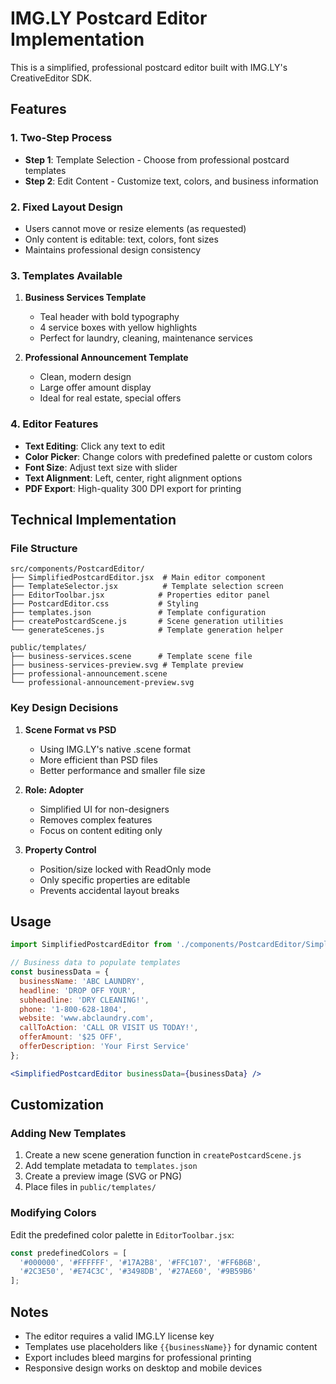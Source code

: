 # IMG.LY Postcard Editor Implementation

This is a simplified, professional postcard editor built with IMG.LY's CreativeEditor SDK.

## Features

### 1. **Two-Step Process**
- **Step 1**: Template Selection - Choose from professional postcard templates
- **Step 2**: Edit Content - Customize text, colors, and business information

### 2. **Fixed Layout Design**
- Users cannot move or resize elements (as requested)
- Only content is editable: text, colors, font sizes
- Maintains professional design consistency

### 3. **Templates Available**
1. **Business Services Template**
   - Teal header with bold typography
   - 4 service boxes with yellow highlights
   - Perfect for laundry, cleaning, maintenance services

2. **Professional Announcement Template**
   - Clean, modern design
   - Large offer amount display
   - Ideal for real estate, special offers

### 4. **Editor Features**
- **Text Editing**: Click any text to edit
- **Color Picker**: Change colors with predefined palette or custom colors
- **Font Size**: Adjust text size with slider
- **Text Alignment**: Left, center, right alignment options
- **PDF Export**: High-quality 300 DPI export for printing

## Technical Implementation

### File Structure
```
src/components/PostcardEditor/
├── SimplifiedPostcardEditor.jsx  # Main editor component
├── TemplateSelector.jsx          # Template selection screen
├── EditorToolbar.jsx            # Properties editor panel
├── PostcardEditor.css           # Styling
├── templates.json               # Template configuration
├── createPostcardScene.js       # Scene generation utilities
└── generateScenes.js            # Template generation helper

public/templates/
├── business-services.scene      # Template scene file
├── business-services-preview.svg # Template preview
├── professional-announcement.scene
└── professional-announcement-preview.svg
```

### Key Design Decisions

1. **Scene Format vs PSD**
   - Using IMG.LY's native .scene format
   - More efficient than PSD files
   - Better performance and smaller file size

2. **Role: Adopter**
   - Simplified UI for non-designers
   - Removes complex features
   - Focus on content editing only

3. **Property Control**
   - Position/size locked with ReadOnly mode
   - Only specific properties are editable
   - Prevents accidental layout breaks

## Usage

```jsx
import SimplifiedPostcardEditor from './components/PostcardEditor/SimplifiedPostcardEditor';

// Business data to populate templates
const businessData = {
  businessName: 'ABC LAUNDRY',
  headline: 'DROP OFF YOUR',
  subheadline: 'DRY CLEANING!',
  phone: '1-800-628-1804',
  website: 'www.abclaundry.com',
  callToAction: 'CALL OR VISIT US TODAY!',
  offerAmount: '$25 OFF',
  offerDescription: 'Your First Service'
};

<SimplifiedPostcardEditor businessData={businessData} />
```

## Customization

### Adding New Templates
1. Create a new scene generation function in `createPostcardScene.js`
2. Add template metadata to `templates.json`
3. Create a preview image (SVG or PNG)
4. Place files in `public/templates/`

### Modifying Colors
Edit the predefined color palette in `EditorToolbar.jsx`:
```javascript
const predefinedColors = [
  '#000000', '#FFFFFF', '#17A2B8', '#FFC107', '#FF6B6B',
  '#2C3E50', '#E74C3C', '#3498DB', '#27AE60', '#9B59B6'
];
```

## Notes

- The editor requires a valid IMG.LY license key
- Templates use placeholders like `{{businessName}}` for dynamic content
- Export includes bleed margins for professional printing
- Responsive design works on desktop and mobile devices